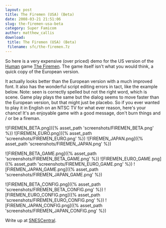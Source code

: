 ```yaml
---
layout: post
title: The Firemen (USA) (Beta)
date: 2008-03-21 21:51:06
slug: the-firemen-usa-beta
category: Super Famicom
author: matthew_callis
download:
 title: The Firemen (USA) (Beta)
 filename: sfc/the-firemen.7z
---
```


So here is a very expensive (over priced) demo for the US version of the [Human](http://superfamicom.org/search-maker-english/human/ "Human") game [The Firemen](http://superfamicom.org/info/the-firemen/ "The Firemen"). The game itself isn't what you would think, a quick copy of the European version.

It actually looks better than the European version with a much improved font. It also has the wonderful script editing errors in tact, like the example below. Note: seen is correctly spelled but not the right word, which is scene. Game play plays the same but the dialog seems to move faster than the European version, but that might just be placebo. So if you ever wanted to play it in English on an NTSC TV for what ever reason, here's your chance! It's an enjoyable game with a good message, don't burn things and / or be a fireman.

![FIREMEN_BETA.png]({% asset_path 'screenshots/FIREMEN_BETA.png' %})
![FIREMEN_EURO.png]({% asset_path 'screenshots/FIREMEN_EURO.png' %})
![FIREMEN_JAPAN.png]({% asset_path 'screenshots/FIREMEN_JAPAN.png' %})

![FIREMEN_BETA_GAME.png]({% asset_path 'screenshots/FIREMEN_BETA_GAME.png' %})
![FIREMEN_EURO_GAME.png]({% asset_path 'screenshots/FIREMEN_EURO_GAME.png' %})
![FIREMEN_JAPAN_GAME.png]({% asset_path 'screenshots/FIREMEN_JAPAN_GAME.png' %})

![FIREMEN_BETA_CONFIG.png]({% asset_path 'screenshots/FIREMEN_BETA_CONFIG.png' %})
![FIREMEN_EURO_CONFIG.png]({% asset_path 'screenshots/FIREMEN_EURO_CONFIG.png' %})
![FIREMEN_JAPAN_CONFIG.png]({% asset_path 'screenshots/FIREMEN_JAPAN_CONFIG.png' %})

Write up at [SNESCentral](http://www.snescentral.com/review.php?id=0829&num=0&fancy=yes&article=proto).
